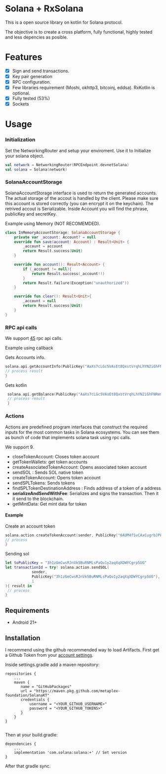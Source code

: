 # Solana + RxSolana

This is a open source library on kotlin for Solana protocol.

The objective is to create a cross platform, fully functional, highly tested and less depencies as posible.

# Features
- [x] Sign and send transactions.
- [x] Key pair generation
- [x] RPC configuration.
- [x] Few libraries requirement (Moshi, okhttp3, bitcoinj, eddsa). RxKotlin is optional.
- [x] Fully tested (53%)
- [x] Sockets

# Usage

### Initialization

Set the NetworkingRouter and setup your enviroment. Use it to Initialize your solana object.
```kotlin
val network = NetworkingRouter(RPCEndpoint.devnetSolana)
val solana = Solana(network)
```
### SolanaAccountStorage

SolanaAccountStorage interface is used to return the generated accounts. The actual storage of the accout is handled by the client. Please make sure this account is stored correctly (you can encrypt it on the keychain). The retrived accout is Serializable. Inside Account you will find the phrase, publicKey and secretKey.

Example using Memory (NOT RECOMEMDED).
```kotlin
class InMemoryAccountStorage: SolanaAccountStorage {
    private var _account: Account? = null
    override fun save(account: Account) : Result<Unit> {
        _account = account
        return Result.success(Unit)
    }

    override fun account(): Result<Account> {
        if (_account != null){
            return Result.success(_account!!)
        }
        return Result.failure(Exception("unauthorized"))
    }

    override fun clear(): Result<Unit>{
        _account = null
        return Result.success(Unit)
    }
}
```
### RPC api calls

We support [45](https://github.com/ajamaica/SolanaKT/tree/master/solana/src/main/java/com/solana/api "Check the Api folder") rpc api calls.

Example using callback

Gets Accounts info.

```kotlin
solana.api.getAccountInfo(PublicKey("AaXs7cLGcSVAsEt8QxstVrqhLhYN2iGhFNRemwYnHitV"), AccountInfo::class.java) { result in
// process result
}
```

Gets kotlin

```swift
 solana.api.getBalance(PublicKey("AaXs7cLGcSVAsEt8QxstVrqhLhYN2iGhFNRemwYnHitV")){ result in
 // process result
 }
```

### Actions

Actions are predefined program interfaces that construct the required inputs for the most common tasks in Solana ecosystems. You can see them as bunch of code that implements solana task using rpc calls.

We support 9.
- closeTokenAccount: Closes token account
- getTokenWallets: get token accounts
- createAssociatedTokenAccount: Opens associated token account
- sendSOL : Sends SOL native token
- createTokenAccount: Opens token account
- sendSPLTokens: Sends tokens
- findSPLTokenDestinationAddress : Finds address of a token of a address
- **serializeAndSendWithFee**: Serializes and signs the transaction. Then it it send to the blockchain.
- getMintData: Get mint data for token

#### Example

Create an account token

```swift
solana.action.createTokenAccount(sender, PublicKey("6AUM4fSvCAxCugrbJPFxTqYFp9r3axYx973yoSyzDYVH")) { result in
// process
}
```
Sending sol
```swift
let toPublicKey = "3h1zGmCwsRJnVk5BuRNMLsPaQu1y2aqXqXDWYCgrp5UG"
let transactionId = try! solana.action.sendSOL(
            sender,
            PublicKey("3h1zGmCwsRJnVk5BuRNMLsPaQu1y2aqXqXDWYCgrp5UG"),
            1
){ result in
 // process
}
```

## Requirements

- Android 21+

## Installation

I recommend using the github recommended way to load Artifacts. First get a Github Token from your [account settings](https://github.com/settings/tokens).


Inside settings.gradle add a maven repository:

```
repositories {
	...
	maven {
       name = "GitHubPackages"
       url = "https://maven.pkg.github.com/metaplex-foundation/SolanaKT"
       credentials {
		   username = "<YOUR_GITHUB_USERNAME>"
		   password = "<YOUR_GITHUB_TOKENS>"
       }
	}
}
 
```

Then at your build.gradle:

```
dependencies {
	...
	implementation 'com.solana:solana:+' // Set version
}
```

After that gradle sync.


